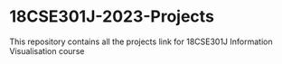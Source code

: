 # 18CSE301J-2023-Projects
This repository contains all the projects link for 18CSE301J Information Visualisation course 
